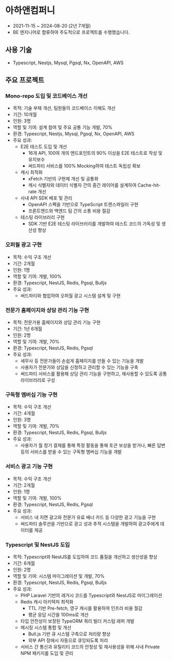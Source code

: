 # 아하앤컴퍼니

- 2021-11-15 ~ 2024-08-20 (2년 7개월)
- BE 엔지니어로 합류하여 주도적으로 프로젝트를 수행했습니다.

## 사용 기술
- Typescript, Nestjs, Mysql, Pgsql, Nx, OpenAPI, AWS

## 주요 프로젝트

### Mono-repo 도입 및 코드베이스 개선
- 목적: 기술 부채 개선, 팀원들의 코드베이스 이해도 개선
- 기간: 10개월
- 인원: 3명
- 역할 및 기여: 설계 참여 및 주요 공통 기능 개발, 70%
- 환경: Typescript, Nestjs, Mysql, Pgsql, Nx, OpenAPI, AWS
- 주요 성과:
  - E2E 테스트 도입 및 개선
    - 16개 API, 100여 개의 엔드포인트의 90% 이상을 E2E 테스트로 작성 및 유지보수
    - 써드파티 서비스를 100% Mocking하여 테스트 독립성 확보
  - 캐시 최적화
    - xFetch 기반의 구현체 개선 및 공통화
    - 캐시 식별자와 데이터 식별자 간의 중간 레이어를 설계하여 Cache-hit-rate 개선
  - 사내 API SDK 배포 및 관리
    - OpenAPI 스펙을 기반으로 TypeScript 트랜스파일러 구현
    - 프론트엔드와 백엔드 팀 간의 소통 비용 절감
  - 테스팅 라이브러리 구현
    - SDK 기반 E2E 테스팅 라이브러리를 개발하여 테스트 코드의 가독성 및 생산성 향상

### 오퍼월 광고 구현
- 목적: 수익 구조 개선
- 기간: 2개월
- 인원: 1명
- 역할 및 기여: 개발, 100%
- 환경: Typescript, NestJS, Redis, Pgsql, Bulljs
- 주요 성과:
  - 써드파티와 협업하여 오퍼월 광고 시스템 설계 및 구현

### 전문가 홈페이지와 상담 관리 기능 구현
- 목적: 전문가용 홈페이지와 상담 관리 기능 구현
- 기간: 1년 6개월
- 인원: 2명
- 역할 및 기여: 개발, 70%
- 환경: Typescript, NestJS, Redis, Pgsql
- 주요 성과:
  - 세무사 등 전문가들이 손쉽게 홈페이지를 만들 수 있는 기능을 개발
  - 사용자가 전문가와 상담을 신청하고 관리할 수 있는 기능을 구축
  - 써드파티 서비스를 활용해 상담 관리 기능을 구현하고, 재사용할 수 있도록 공통 라이브러리로 구성

### 구독형 멤버십 기능 구현
- 목적: 수익 구조 개선
- 기간: 4개월
- 인원: 3명
- 역할 및 기여: 개발, 70%
- 환경: Typescript, NestJS, Redis, Pgsql, Bulljs
- 주요 성과:
  - 사용자가 월 정기 결제를 통해 특정 활동을 통해 토큰 보상을 받거나, 빠른 답변 등의 서비스를 받을 수 있는 구독형 멤버십 기능을 개발

### 서비스 광고 기능 구현
- 목적: 수익 구조 개선
- 기간: 2개월
- 인원: 1명
- 역할 및 기여: 개발, 100%
- 환경: Typescript, NestJS, Redis, Pgsql
- 주요 성과:
  - 서비스 내 지면 광고와 전문가 유료 배너 카드 등 다양한 광고 기능을 구현
  - 써드파티 솔루션을 기반으로 광고 성과 추적 시스템을 개발하여 광고주에게 데이터를 제공

### Typescript 및 NestJS 도입
- 목적: Typescript와 NestJS를 도입하여 코드 품질을 개선하고 생산성을 향상
- 기간: 6개월
- 인원: 2명
- 역할 및 기여: 시스템 마이그레이션 및 개발, 70%
- 환경: Typescript, NestJS, Redis, Pgsql, Bulljs
- 주요 성과:
  - PHP Laravel 기반의 레거시 코드를 Typescript와 NestJS로 마이그레이션
  - Redis 캐시 아키텍처 최적화
    - TTL 기반 Pre-fetch, 영구 캐시를 활용하여 인프라 비용 절감
    - 평균 응답 시간을 100ms로 개선
  - 타입 안전성이 보장된 TypeORM 쿼리 빌더 커스텀 래퍼 개발
  - 메시징 시스템 통합 및 개선
    - Bull.js 기반 큐 시스템 구축으로 처리량 향상
    - 외부 API 장애시 자동으로 큐잉되도록 처리
  - 서비스 간 통신과 유틸리티 코드의 안정성 및 재사용성을 위해 사내 Private NPM 패키지를 도입 및 관리
